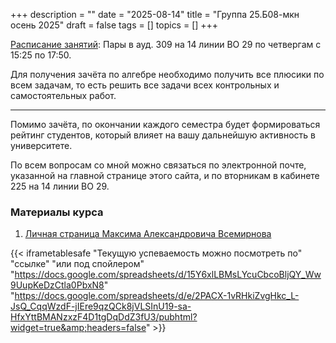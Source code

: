 +++
description = ""
date = "2025-08-14"
title = "Группа 25.Б08-мкн осень 2025"
draft = false
tags = []
topics = []
+++


[Расписание занятий](https://timetable.spbu.ru/MCSC/StudentGroupEvents/Primary/427323):
Пары в ауд. 309 на 14 линии ВО 29 по четвергам с 15:25 по 17:50.

Для получения зачёта по алгебре необходимо получить все плюсики по всем задачам, то есть решить все задачи всех контрольных и самостоятельных работ.
***
Помимо зачёта, по окончании каждого семестра будет формироваться рейтинг студентов, который влияет на вашу дальнейшую активность в университете.

По всем вопросам со мной можно связаться по электронной почте, указанной на главной странице этого сайта, и по вторникам в кабинете 225 на 14 линии ВО 29.

### Материалы курса
 1. [Личная страница Максима Александровича Всемирнова](https://logic.pdmi.ras.ru/~vsemir/)

{{< iframetablesafe "Текущую успеваемость можно посмотреть по" "ссылке" "или под спойлером" "https://docs.google.com/spreadsheets/d/15Y6xlLBMsLYcuCbcoBljQY_Ww9UupKeDzCtla0PbxN8" "https://docs.google.com/spreadsheets/d/e/2PACX-1vRHkiZvgHkc_L-JsQ_CqqWzdF-jIEre9qzQCk8jVLSInU19-sa-HfxYttBMANzxzF4D1tgDqDdZ3fU3/pubhtml?widget=true&amp;headers=false" >}}